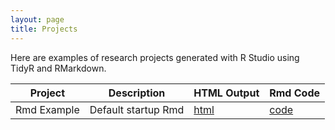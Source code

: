 ```yaml
---
layout: page
title: Projects
---
```


Here are examples of research projects generated with R Studio using TidyR and RMarkdown.

Project | Description | HTML Output | Rmd Code
--- | --- | --- | ---
Rmd Example | Default startup Rmd | [html](https://kieranstewart-phillips.github.io/Upload_inflation/) | [code](https://github.com/KieranStewart-Phillips/Upload_inflation)